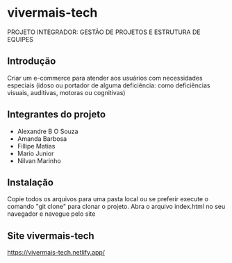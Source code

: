 # vivermais-tech
PROJETO INTEGRADOR: GESTÃO DE PROJETOS E ESTRUTURA DE EQUIPES

## Introdução
Criar um e-commerce para atender aos usuários com necessidades especiais (idoso ou portador de alguma deficiência: como deficiências visuais, auditivas, motoras ou cognitivas)

## Integrantes do projeto
- Alexandre B O Souza
- Amanda Barbosa
- Fillipe Matias
- Mario Junior
- Nilvan Marinho

## Instalação
Copie todos os arquivos para uma pasta local ou se preferir execute o comando "git clone" para clonar o projeto. Abra o arquivo index.html no seu navegador e navegue pelo site

## Site vivermais-tech
https://vivermais-tech.netlify.app/
